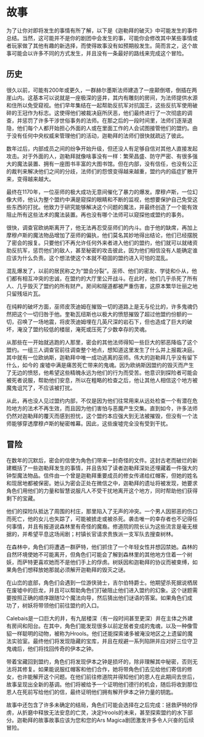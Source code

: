 # **故事**

为了让你对即将发生的事情有所了解，以下是《迦勒拜的破灭》中可能发生的事件总结。当然，这可能并不是你的剧团中会发生的事，可能你会修改其中某些事情或者玩家做了其他有趣的新选择，而使得故事没有如预期般发生。简而言之，这个故事可能会以许多不同的方式发生，并且没有一条最好的路线来完成这个冒险。



## **历史**

很久以前，可能有200年或更久，一群赫尔墨斯法师建造了一座颠倒塔，倒插在两崖山内。这基本可以说就是一座极深的竖井，其内有雕刻的房间，为法师提供水源和住所以免受窥视。他们早年集结在一起帮助反抗军对抗国王，这些反抗军使用破碎的王冠作为标志。这使得他们被裁决庭所厌恶，他们最终进行了一次彻底的调查，并惩罚了许多干涉世俗事务的法师。在那之后的一段时间里，法师们逐渐退隐，他们每个人都开始担心外面的人或在里面工作的人会试图接管他们的盟约。由于没有任何中央权威来管理他们的活动，迦勒拜的法师们很快就疏远了彼此。



数年过后，内部成员之间的纷争开始升级，但还没人有足够自信对其他人直接发起攻击。对于外面的人，迦勒拜就像啥事没有一样：繁荣昌盛、防守严密、有很多强大的魔法装置、拥有一座图书丰富的大图书馆。但在内部，没有信任，也没有公正的裁判来解决他们之间的分歧，法师们的怨恨变得越来越重，盟约内的癌症扩散开来，变得越来越大。



最终在1170年，一位巫师的极大成功无意间催化了暴力的爆发。摩穆卢斯，一位幻像大师，他认为整个盟约中满是窥探的眼睛和不断的监视，他想要保护自己免受这些东西的打扰。他致力于研究能够解决这个问题的魔法，并最终创造了一个能有效阻止所有这些法术的魔法装置。再也没有哪个法师可以窥探他或盟约的事务。



很快，调查官欧纳斯离开了，他无法再忍受巫师们的内斗。由于他的缺席，再加上摩穆卢斯的魔法物品增加了巫师的偏执，他们莫名其妙地得出结论，他们已经摆脱了密会的报复。只要他们不再允许任何外来者进入他们的盟约，他们就可以就绪资助反抗军，惩罚他们的敌人，甚至秘密的攻击彼此，因为他们相信没有人能确定谁应该为什么负责。这个想法使这个本就不稳固的盟约进入可怕的混乱。



混乱爆发了，以前的居民称之为“盟会分裂”。巫师、他们的密友、学徒和仆从，他们都有相互冲突的忠诚，在盟约的大厅里公开战斗。在此时，他们几乎杀死了所有人、几乎毁灭了盟约的所有财产。房间和隧道都被严重伤害，这原本繁华壮丽之地只留残垣片瓦。



在纯粹的破坏方面，巫师皮茨迪姆在摧毁一切的道路上是无与伦比的，许多鬼魂仍然把这个一切归咎于他。奎勒瓦纽斯也以极大的愤怒摧毁了超过他盟约份额的一切，召唤了一场地震，将皮茨迪姆埋在几英尺深的岩石下，但也造成了巨大的破坏，淹没了盟约较低的楼层，淹死或压死了少数幸存的灵魂。



从那些在一开始就逃跑的人那里，密会的其他法师得知一些巨大的邪恶降临了这个盟约。一组三人调查官前往调查整个地点，想知道这里发生了什么并上报裁决庭。其中就有一位欧纳斯，迦勒拜中唯一成功逃离的巫师。伟大的迦勒拜几乎没有留下什么，如今的 废墟中满是痛苦死亡带来的鬼魂。因为欧纳斯因盟约的毁灭而产生了无边的愤怒，他希望这些精魄永远为他们的行为而受苦。他意识到探险者可能会被死者说服，帮助他们安息，所以在粗略的检查之后，他让其他人相信这个地方被魔鬼诅咒了，不应该被打扰。



从此，再也没人见过盟约内部，不仅是因为他们往常用来从远处检查一个有潜在危险地方的法术不再生效，而且因为他们害怕与恶魔产生交集。直到如今，许多法师仍然对迦勒拜的覆灭而感到担忧，这个盟约本应强大到无法被摧毁，但没有一个法师能够穿透摩穆卢斯的秘密帷幕。因此，这些废墟完全没有受到干扰。



## **冒险**

在数年的沉默后，密会的信使为角色们带来一封奇怪的文件。这封古老而破烂的新建概括了一些迦勒拜发生的事情，并且告知了读者迦勒拜深处还埋藏着一件强大的钟型魔法物品。信件由一个曾是迦勒拜重要成员的修女传递给红帽客，但她的姓名和现居地都被保密。她认为密会正处在微信之中，迦勒拜的遗址将被发现，她要求角色们用他们的力量和智慧说服凡人不受干扰地离开这个地方，同时帮助他们获得剩下的宝藏。



他们的探险队抵达了周围的村庄，那里陷入了无声的冲突。一个男人因邪恶的伤口而死亡，他的女儿也失踪了，可能被掳走或被杀死。袭击唯一的幸存者也不记得任何事情，并且有报道说森林里有奇怪的魔裔。修道院的院长认为这些流言是毫无根据的，并希望平息这场闹剧；村镇长官请求贵族派一支军队去搜查树林。



在森林中，角色们将遭遇一群萨特，他们抓住了一个年轻女性并想囚禁她。森林的自然环境使她不可能离开，但角色们可能会了解到森林里的其他地方住着一个树妖，而萨特更喜欢她而不是他们手上的俘虏。树妖因和迦勒拜的协议而被束缚，如果角色们想释放她那就必须解开迦勒拜的毁灭之谜。



在山峦的底部，角色们会遇到一位游侠骑士，吉尔伯特爵士。他期望杀死据说栖居在废墟中的巨龙，并且可以帮助角色们打破阻止他们进入盟约的幻象。这个谜题需要按照正确的顺序跟随12个魔法向导，然后猜出他们谜语的答案。如果角色们成功了，树妖将带领他们前往盟约的入口。



Calebais是一口巨大的井，有九层楼深（有一段时间甚至更深）井在主体之外建有房间和阳台。在其中，角色们能发现很多以前定居者变成的鬼魂，以及一种像雪貂一样聪明的动物，被称为Hrools。他们还能探索诸多被淹没地区之上遗留的魔法实验室。最终他们将发现隐藏的宝库，并且在规避一系列陷阱并应对好三位守卫鬼魂后，他们将找回传奇的伊本之钟。



带着宝藏回到盟约，角色们将发现伊本之钟是损坏的，除非理解其中秘密，否则无法将其修复。如果能说服红帽客和他们合作，她将带角色们去见给他们寄信的修女，也许能解开这个问题。在他们前往修道院并得知他们的恩人在此期间去世后，故事呈现出全新的基调。他们将被给予一个证明他们德行的机会，随后将收到那位恩人在死前写给他们的信，最终证明他们拥有解开伊本之钟力量的钥匙。



故事中还包含了许多未确定的结局，角色们可能会选择在之后完成：拯救萨特的俘虏，从折磨中释放无法安息的亡灵，决定Hrools的未来，甚至探索盟约的水下部分。迦勒拜的故事故事应该为您和您的Ars Magica剧团激发许多令人兴奋的后续冒险。




